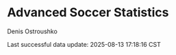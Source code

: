 # Advanced Soccer Statistics
Denis Ostroushko

<!-- gfm -->

Last successful data update: 2025-08-13 17:18:16 CST
